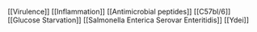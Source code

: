 [[Virulence]]
[[Inflammation]]
[[Antimicrobial peptides]]
[[C57bl/6]]
[[Glucose Starvation]]
[[Salmonella Enterica Serovar Enteritidis]]
[[Ydei]]
